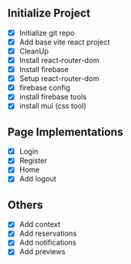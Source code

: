 ## Initialize Project

- [x] Initialize git repo
- [x] Add base vite react project
- [x] CleanUp
- [x] Install react-router-dom
- [x] Install firebase
- [x] Setup react-router-dom
- [x] firebase config
- [x] install firebase tools
- [x] install mui (css tool)

## Page Implementations

- [x] Login
- [x] Register
- [x] Home
- [x] Add logout

## Others

- [x] Add context
- [x] Add reservations
- [x] Add notifications
- [x] Add previews
